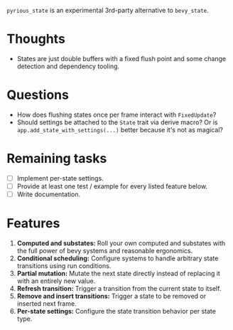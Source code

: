 `pyrious_state` is an experimental 3rd-party alternative to `bevy_state`.

# Thoughts

- States are just double buffers with a fixed flush point and some change detection and dependency tooling.

# Questions

- How does flushing states once per frame interact with `FixedUpdate`?
- Should settings be attached to the `State` trait via derive macro? Or is `app.add_state_with_settings(...)` better because it's not as magical?

# Remaining tasks

- [ ] Implement per-state settings.
- [ ] Provide at least one test / example for every listed feature below.
- [ ] Write documentation.

# Features

1. **Computed and substates:** Roll your own computed and substates with the full power of bevy systems and reasonable ergonomics.
3. **Conditional scheduling:** Configure systems to handle arbitrary state transitions using run conditions.
4. **Partial mutation:** Mutate the next state directly instead of replacing it with an entirely new value.
5. **Refresh transition:** Trigger a transition from the current state to itself.
6. **Remove and insert transitions:** Trigger a state to be removed or inserted next frame.
7. **Per-state settings:** Configure the state transition behavior per state type.
